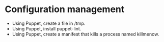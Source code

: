 # Configuration management

* Using Puppet, create a file in /tmp.
* Using Puppet, install puppet-lint.
* Using Puppet, create a manifest that kills a process named killmenow.

